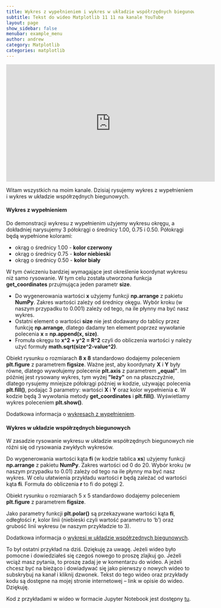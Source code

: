 ```yaml
---
title: Wykres z wypełnieniem i wykres w układzie współrzędnych biegunowych - wideo Matplotlib 11 11
subtitle: Tekst do wideo Matplotlib 11 11 na kanale YouTube
layout: page
show_sidebar: false
menubar: example_menu
author: andrew
category: Matplotlib
categories: matplotlib
---
```


<center>
<iframe width="560" height="315" src="https://www.youtube.com/embed/TrXNatB5SNM" frameborder="0" allow="accelerometer; autoplay; encrypted-media; gyroscope; picture-in-picture" allowfullscreen></iframe>
</center>

Witam wszystkich na moim kanale. Dzisiaj rysujemy wykres z wypełnieniem i wykres w układzie współrzędnych biegunowych.

#### **Wykres z wypełnieniem**

Do demonstracji wykresu z wypełnienim użyjemy wykresu okręgu, a dokładniej narysujemy 3 półokrągi o średnicy 1.00, 0.75 i 0.50. Półokrągi będą wypełnione kolorami:
-	okrąg o średnicy 1.00 - **kolor czerwony**
-	okrąg o średnicy 0.75 - **kolor niebieski**
-	okrąg o średnicy 0.50 - **kolor biały**

W tym ćwiczeniu bardziej wymagające jest określenie koordynat wykresu niż samo rysowanie. W tym celu została utworzona funkcja **get_coordinates** przujmująca jeden parametr **size**. 
-	Do wygenerowania wartości **x** użyjemy funkcji **np.arrange** z pakietu **NumPy**. Zakres wartości zależy od średnicy okęgu. Wybór kroku (w naszym przypadku to 0.001) zależy od tego, na ile płynny ma być nasz wykres.
-	Ostatni element o wartości **size** nie jest dodawany do tablicy przez funkcję **np.arrange**, dlatego dadamy ten element poprzez wywołanie polecenia **x = np.append(x, size)**.
-	Fromuła okręgu to **x^2 + y^2 = R^2** czyli do obliczenia wartości y należy użyć formuły **math.sqrt(size^2-value^2)**. 

Obiekt rysunku o rozmiarach **8 x 8** standardowo dodajemy poleceniem **plt.figure** z parametrem **figsize**. Ważne jest, aby koordynaty **X** i **Y** były równe, dlatego wywołujemy polecenie **plt.axis** z parametrem **„equal”**.
Im później jest rysowany wykres, tym wyżej **"leży"** on na płaszczyźnie, dlatego rysujemy mniejsze półokrągi później w kodzie, używając polecenia **plt.fill()**, podając 3 parametry: wartości **X** i **Y** oraz kolor wypełnienia **c**. W kodzie będą 3 wywołania metody **get_coordinates** i **plt.fill()**.
Wyświetlamy wykres poleceniem **plt.show()**.

Dodatkowa informacja o <a href="https://matplotlib.org/3.1.1/api/_as_gen/matplotlib.pyplot.fill.html#matplotlib.pyplot.fill" target="_blank">wykresach z wypełnieniem</a>.

#### **Wykres w układzie współrzędnych biegunowych**

W zasadzie rysowanie wykresu w układzie współrzędnych biegunowych nie róźni się od rysowania zwykłych wykresów. 

Do wygenerowania wartości kąta **fi** (w kodzie tablica **xs**) użyjemy funkcji **np.arrange** z pakietu **NumPy**. Zakres wartości od 0 do 20. Wybór kroku (w naszym przypadku to 0.01) zależy od tego na ile płynny ma być nasz wykres. W celu ułatwienia przykładu wartości **r** będą zależać od wartości kąta **fi**. Formuła do obliczenia **r** to fi do potęgi 2.

Obiekt rysunku o rozmiarach 5 x 5 standardowo dodajemy poleceniem **plt.figure** z parametrem **figsize**.

Jako parametry funkcji **plt.polar()** są przekazywane wartości kąta **fi**, odłegłości **r**, kolor linii (niebieski czyli wartość parametru to ‘b’) oraz grubość linii wykresu (w naszym przykładzie to 3). 

Dodatkowa informacja o <a href="https://matplotlib.org/3.1.1/api/_as_gen/matplotlib.pyplot.polar.html#matplotlib.pyplot.polar" target="_blank">wykresi w układzie współrzędnych biegunowych</a>.

To był ostatni przykład na dziś. Dziękuję za uwagę. Jeżeli wideo było pomocne i dowiedziałeś się czegoś nowego to proszę zlajkuj go. Jeżeli wciąż masz pytania, to proszę zadaj je w komentarzu do wideo. A jeżeli chcesz być na bieżąco i dowiadywać się jako pierwszy o nowych wideo to subskrybuj na kanał i kliknij dzwonek. Tekst do tego wideo oraz przykłady kodu są dostępne na mojej stronie internetowej – link w opisie do wideo. Dziękuję.

Kod z przykładami w wideo w formacie Jupyter Notebook jest dostępny <a href="/assets/code/code_script_matplotlib_wideo_11.ipynb" download>tu</a>.